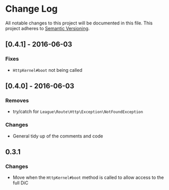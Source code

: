 # Change Log
All notable changes to this project will be documented in this file.
This project adheres to [Semantic Versioning](http://semver.org/).

## [0.4.1] - 2016-06-03

### Fixes

 - `HttpKernel#boot` not being called

## [0.4.0] - 2016-06-03

### Removes

 - try/catch for `League\Route\Http\Exception\NotFoundException`

### Changes

 - General tidy up of the comments and code

## 0.3.1

### Changes
 - Move when the `HttpKernel#boot` method is called to allow access to the full DiC
